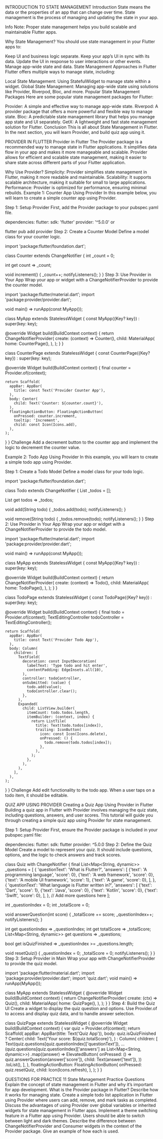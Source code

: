 INTRODUCTION TO STATE MANAGEMENT
Introduction
State means the data or the properties of an app that can change over time. State management is the process of managing and updating the state in your app.

 Info
Note: Proper state management helps you build scalable and maintainable Flutter apps.

Why State Management?
You should use state management in your Flutter apps to:

Keep UI and business logic separate.
Keep your app’s UI in sync with its data.
Update the UI in response to user interactions or other events.
Manage app-wide state and data.
State Management Approaches in Flutter
Flutter offers multiple ways to manage state, including:

Local State Management: Using StatefulWidget to manage state within a widget.
Global State Management: Managing app-wide state using solutions like Provider, Riverpod, Bloc, and more.
Popular State Management Packages
Here are some popular state management packages for Flutter:

Provider: A simple and effective way to manage app-wide state.
Riverpod: A provider package that offers a more powerful and flexible way to manage state.
Bloc: A predictable state management library that helps you manage app state and UI separately.
GetX: A lightweight and fast state management solution for Flutter.
Conclusion
This is all about State Management in Flutter. In the next section, you will learn Provider, and build quiz app using it.


PROVIDER IN FLUTTER
Provider in Flutter
The Provider package is a recommended way to manage state in Flutter applications. It simplifies data flow in your app and makes it more manageable and scalable. Provider allows for efficient and scalable state management, making it easier to share state across different parts of your Flutter application.

Why Use Provider?
Simplicity: Provider simplifies state management in Flutter, making it more readable and maintainable.
Scalability: It supports scalable architecture, making it suitable for small to large applications.
Performance: Provider is optimized for performance, ensuring minimal rebuilds.
Example 1: Counter App Using Provider
In this example below, you will learn to create a simple counter app using Provider.

Step 1: Setup Provider
First, add the Provider package to your pubspec.yaml file.

dependencies:
  flutter:
    sdk: 'flutter'
  provider: '^5.0.0'
or

flutter pub add provider
Step 2: Create a Counter Model
Define a model class for your counter logic.

import 'package:flutter/foundation.dart';

class Counter extends ChangeNotifier {
 int _count = 0;

 int get count => _count;

 void increment() {
   _count++;
   notifyListeners();
 }
}
Step 3: Use Provider in Your App
Wrap your app or widget with a ChangeNotifierProvider to provide the counter model.

import 'package:flutter/material.dart';
import 'package:provider/provider.dart';

void main() => runApp(const MyApp());

class MyApp extends StatelessWidget {
  const MyApp({Key? key}) : super(key: key);

  @override
  Widget build(BuildContext context) {
    return ChangeNotifierProvider(
      create: (context) => Counter(),
      child: MaterialApp(
        home: CounterPage(),
      ),
    );
  }
}

class CounterPage extends StatelessWidget {
  const CounterPage({Key? key}) : super(key: key);

  @override
  Widget build(BuildContext context) {
    final counter = Provider.of<Counter>(context);

    return Scaffold(
      appBar: AppBar(
        title: const Text('Provider Counter App'),
      ),
      body: Center(
        child: Text('Counter: ${counter.count}'),
      ),
      floatingActionButton: FloatingActionButton(
        onPressed: counter.increment,
        tooltip: 'Increment',
        child: const Icon(Icons.add),
      ),
    );
  }
}
Challenge
Add a decrement button to the counter app and implement the logic to decrement the counter value.

Example 2: Todo App Using Provider
In this example, you will learn to create a simple todo app using Provider.

Step 1: Create a Todo Model
Define a model class for your todo logic.

import 'package:flutter/foundation.dart';

class Todo extends ChangeNotifier {
  List<String> _todos = [];

  List<String> get todos => _todos;

  void add(String todo) {
    _todos.add(todo);
    notifyListeners();
  }

  void remove(String todo) {
    _todos.remove(todo);
    notifyListeners();
  }
}
Step 2: Use Provider in Your App
Wrap your app or widget with a ChangeNotifierProvider to provide the todo model.

import 'package:flutter/material.dart';
import 'package:provider/provider.dart';

void main() => runApp(const MyApp());

class MyApp extends StatelessWidget {
  const MyApp({Key? key}) : super(key: key);

  @override
  Widget build(BuildContext context) {
    return ChangeNotifierProvider(
      create: (context) => Todo(),
      child: MaterialApp(
        home: TodoPage(),
      ),
    );
  }
}

class TodoPage extends StatelessWidget {
  const TodoPage({Key? key}) : super(key: key);

  @override
  Widget build(BuildContext context) {
    final todo = Provider.of<Todo>(context);
    TextEditingController todoController = TextEditingController();

    return Scaffold(
      appBar: AppBar(
        title: const Text('Provider Todo App'),
      ),
      body: Column(
        children: [
          TextField(
            decoration: const InputDecoration(
              labelText: 'Type todo and hit enter',
              contentPadding: EdgeInsets.all(10),
            ),
            controller: todoController,
            onSubmitted: (value) {
              todo.add(value);
              todoController.clear();
            },
          ),
          Expanded(
            child: ListView.builder(
              itemCount: todo.todos.length,
              itemBuilder: (context, index) {
                return ListTile(
                  title: Text(todo.todos[index]),
                  trailing: IconButton(
                    icon: const Icon(Icons.delete),
                    onPressed: () {
                      todo.remove(todo.todos[index]);
                    },
                  ),
                );
              },
            ),
          ),
        ],
      ),
    );
  }
}
Challenge
Add edit functionality to the todo app. When a user taps on a todo item, it should be editable.


QUIZ APP USING PROVIDER
Creating a Quiz App Using Provider in Flutter
Building a quiz app in Flutter with Provider involves managing the quiz state, including questions, answers, and user scores. This tutorial will guide you through creating a simple quiz app using Provider for state management.

Step 1: Setup Provider
First, ensure the Provider package is included in your pubspec.yaml file:

dependencies:
  flutter:
    sdk: flutter
  provider: ^5.0.0
Step 2: Define the Quiz Model
Create a model to represent your quiz. It should include questions, options, and the logic to check answers and track scores.

class Quiz with ChangeNotifier {
  final List<Map<String, dynamic>> _questions = [
    {
      'questionText': 'What is Flutter?',
      'answers': [
        {'text': 'A programming language', 'score': 0},
        {'text': 'A web framework', 'score': 0},
        {'text': 'A mobile UI framework', 'score': 1},
        {'text': 'A game', 'score': 0},
      ],
    },
    {
      'questionText': 'What language is Flutter written in?',
      'answers': [
        {'text': 'Dart', 'score': 1},
        {'text': 'Java', 'score': 0},
        {'text': 'Kotlin', 'score': 0},
        {'text': 'Swift', 'score': 0},
      ],
    },
    // Add more questions here
  ];

  int _questionIndex = 0;
  int _totalScore = 0;

  void answerQuestion(int score) {
    _totalScore += score;
    _questionIndex++;
    notifyListeners();
  }

  int get questionIndex => _questionIndex;
  int get totalScore => _totalScore;
  List<Map<String, dynamic>> get questions => _questions;

  bool get isQuizFinished => _questionIndex >= _questions.length;

  void resetQuiz() {
    _questionIndex = 0;
    _totalScore = 0;
    notifyListeners();
  }
}
Step 3: Setup Provider in Main
Wrap your app with ChangeNotifierProvider to provide the quiz model.

import 'package:flutter/material.dart';
import 'package:provider/provider.dart';
import 'quiz.dart';
void main() => runApp(MyApp());

class MyApp extends StatelessWidget {
  @override
  Widget build(BuildContext context) {
    return ChangeNotifierProvider(
      create: (ctx) => Quiz(),
      child: MaterialApp(
        home: QuizPage(),
      ),
    );
  }
}
Step 4: Build the Quiz UI
Create a widget to display the quiz question and options. Use Provider.of to access and display quiz data, and to handle answer selection.

class QuizPage extends StatelessWidget {
  @override
  Widget build(BuildContext context) {
    var quiz = Provider.of<Quiz>(context);
    return Scaffold(
      appBar: AppBar(title: Text('Quiz App')),
      body: quiz.isQuizFinished
          ? Center(
              child: Text('Your score: ${quiz.totalScore}'),
            )
          : Column(
              children: <Widget>[
                Text(quiz.questions[quiz.questionIndex]['questionText']),
                ...(quiz.questions[quiz.questionIndex]['answers'] as List<Map<String, dynamic>>)
                    .map((answer) => ElevatedButton(
                          onPressed: () => quiz.answerQuestion(answer['score']),
                          child: Text(answer['text']),
                        ))
                    .toList(),
              ],
            ),
      floatingActionButton: FloatingActionButton(
        onPressed: quiz.resetQuiz,
        child: Icon(Icons.refresh),
      ),
    );
  }
}


QUESTIONS FOR PRACTICE 11
State Management Practice Questions
Explain the concept of state management in Flutter and why it’s important for app development.
What is the Provider package in Flutter? Describe how it works for managing state.
Create a simple todo list application in Flutter using Provider where users can add, remove, and mark tasks as completed.
Discuss the advantages of using Provider over global variables or inherited widgets for state management in Flutter apps.
Implement a theme switching feature in a Flutter app using Provider. Users should be able to switch between light and dark themes.
Describe the difference between ChangeNotifierProvider and Consumer widgets in the context of the Provider package. Give an example of how each is used.